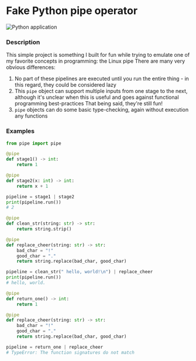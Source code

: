 # Fake Python pipe operator

![Python application](https://github.com/kremrik/pipe-operator/workflows/Python%20application/badge.svg)

### Description
This simple project is something I built for fun while trying to emulate one of my favorite concepts in programming: the Linux pipe
There are many very obvious differences:
1. No part of these pipelines are executed until you run the entire thing - in this regard, they could be considered lazy
2. This `pipe` object can support multiple inputs from one stage to the next, although it's unclear when this is useful and goes against functional programming best-practices
That being said, they're still fun!
3. `pipe` objects can do some basic type-checking, again without execution any functions

### Examples
```python
from pipe import pipe

@pipe
def stage1() -> int:
    return 1

@pipe
def stage2(x: int) -> int:
    return x + 1

pipeline = stage1 | stage2
print(pipeline.run())
# 2
```

```python
@pipe
def clean_str(string: str) -> str:
    return string.strip()

@pipe
def replace_cheer(string: str) -> str:
    bad_char = "!"
    good_char = "."
    return string.replace(bad_char, good_char)

pipeline = clean_str(" hello, world!\n") | replace_cheer
print(pipeline.run())
# hello, world.
```

```python
@pipe
def return_one() -> int:
    return 1

@pipe
def replace_cheer(string: str) -> str:
    bad_char = "!"
    good_char = "."
    return string.replace(bad_char, good_char)

pipeline = return_one | replace_cheer
# TypeError: The function signatures do not match
```
